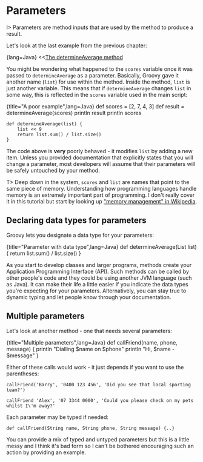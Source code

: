 # Parameters

I> Parameters are method inputs that are used by the method to produce a result.

Let's look at the last example from the previous chapter:

{lang=Java}
<<[The determineAverage method](code/06/01/determineAverage.groovy)

You might be wondering what happened to the `scores` variable once it was passed to `determineAverage` as a parameter. Basically, Groovy gave it another name (`list`) for use within the method. Inside the method, `list` is just another variable. This means that if `determineAverage` changes `list` in some way, this is reflected in the `scores` variable used in the main script:

{title="A poor example",lang=Java}
	def scores = [2, 7, 4, 3]
	def result = determineAverage(scores)
	println result
	println scores

	def determineAverage(list) {
	    list << 9
	    return list.sum() / list.size()
	}


The code above is __very__ poorly behaved - it modifies `list` by adding a new item. Unless you provided documentation that explicitly states that you will change a parameter, most developers will assume that their parameters will be safely untouched by your method.

T> Deep down in the system, `scores` and `list` are names that point to the same piece of memory. Understanding how programming languages handle memory is an extremely important part of programming. I don't really cover it in this tutorial but start by looking up ["memory management" in Wikipedia](https://en.wikipedia.org/wiki/Memory_management).

## Declaring data types for parameters

Groovy lets you designate a data type for your parameters:

{title="Parameter with data type",lang=Java}
	def determineAverage(List list) {
	    return list.sum() / list.size()
	}


As you start to develop classes and larger programs, methods create your Application Programming Interface (API). Such methods can be called by other people's code and they could be using another JVM language (such as Java). It can make their life a little easier if you indicate the data types you're expecting for your parameters. Alternatively, you can stay true to dynamic typing and let people know through your documentation.

## Multiple parameters

Let's look at another method - one that needs several parameters:

{title="Multiple parameters",lang=Java}
	def callFriend(name, phone, message) {
	    println "Dialling $name on $phone"
	    println "Hi, $name - $message"
	}


Either of these calls would work - it just depends if you want to use the parentheses:

	callFriend('Barry', '0400 123 456', 'Did you see that local sporting team?')

	callFriend 'Alex', '07 3344 0000', 'Could you please check on my pets whilst I\'m away?'

Each parameter may be typed if needed:

	def callFriend(String name, String phone, String message) {..}


You can provide a mix of typed and untyped parameters but this is a little messy and I think it's bad form so I can't be bothered encouraging such an action by providing an example.
